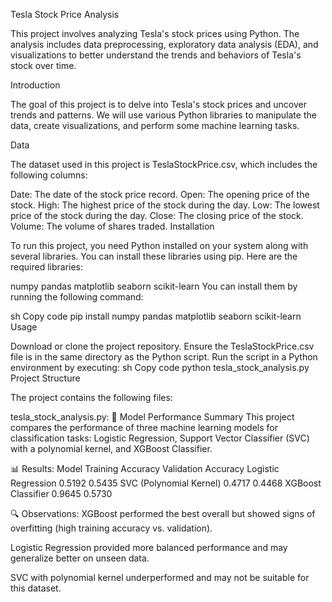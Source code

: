Tesla Stock Price Analysis

This project involves analyzing Tesla's stock prices using Python. The analysis includes data preprocessing, exploratory data analysis (EDA), and visualizations to better understand the trends and behaviors of Tesla's stock over time.

Introduction

The goal of this project is to delve into Tesla's stock prices and uncover trends and patterns. We will use various Python libraries to manipulate the data, create visualizations, and perform some machine learning tasks.

Data

The dataset used in this project is TeslaStockPrice.csv, which includes the following columns:

Date: The date of the stock price record.
Open: The opening price of the stock.
High: The highest price of the stock during the day.
Low: The lowest price of the stock during the day.
Close: The closing price of the stock.
Volume: The volume of shares traded.
Installation

To run this project, you need Python installed on your system along with several libraries. You can install these libraries using pip. Here are the required libraries:

numpy
pandas
matplotlib
seaborn
scikit-learn
You can install them by running the following command:

sh
Copy code
pip install numpy pandas matplotlib seaborn scikit-learn
Usage

Download or clone the project repository.
Ensure the TeslaStockPrice.csv file is in the same directory as the Python script.
Run the script in a Python environment by executing:
sh
Copy code
python tesla_stock_analysis.py
Project Structure

The project contains the following files:

tesla_stock_analysis.py: 🧠 Model Performance Summary
This project compares the performance of three machine learning models for classification tasks: Logistic Regression, Support Vector Classifier (SVC) with a polynomial kernel, and XGBoost Classifier.

📊 Results:
Model	Training Accuracy	Validation Accuracy
Logistic Regression	0.5192	0.5435
SVC (Polynomial Kernel)	0.4717	0.4468
XGBoost Classifier	0.9645	0.5730

🔍 Observations:
XGBoost performed the best overall but showed signs of overfitting (high training accuracy vs. validation).

Logistic Regression provided more balanced performance and may generalize better on unseen data.

SVC with polynomial kernel underperformed and may not be suitable for this dataset.
